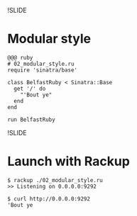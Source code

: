 !SLIDE

# Modular style

	@@@ ruby
	# 02_modular_style.ru
	require 'sinatra/base'

	class BelfastRuby < Sinatra::Base
	  get '/' do
		"'Bout ye"
	  end
	end

	run BelfastRuby


!SLIDE

# Launch with Rackup

	$ rackup ./02_modular_style.ru
	>> Listening on 0.0.0.0:9292

	$ curl http://0.0.0.0:9292
	'Bout ye
